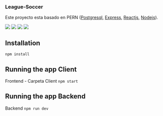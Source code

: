 ### League-Soccer

Este proyecto esta basado en PERN ([Postgresql](https://www.postgresql.org/http:// "Postgresql"), [Express](https://expressjs.com/es/ "Express"), [Reactjs](https://es.reactjs.org/ "Reactjs"), [Nodejs](https://nodejs.org/en/ "Nodejs")).

![](https://upload.wikimedia.org/wikipedia/commons/thumb/2/29/Postgresql_elephant.svg/120px-Postgresql_elephant.svg.png) ![](https://upload.wikimedia.org/wikipedia/commons/6/64/Expressjs.png)
![](https://www.prakalpana.com/wp-content/uploads/2020/10/react.png)
![](https://upload.wikimedia.org/wikipedia/commons/thumb/d/d9/Node.js_logo.svg/500px-Node.js_logo.svg.png)

## Installation
`npm install`

## Running the app Client
Frontend - Carpeta Client
`npm start`

## Running the app Backend
Backend
`npm run dev`
